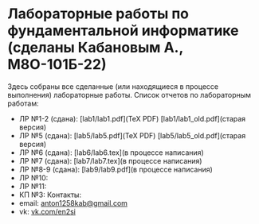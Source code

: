 # Лабораторные работы по фундаментальной информатике (сделаны Кабановым А., М8О-101Б-22)
Здесь собраны все сделанные (или находящиеся в процессе выполнения) лабораторные работы.
Список отчетов по лабораторным работам:
- ЛР №1-2 (сдана): [lab1/lab1.pdf](TeX PDF) [lab1/lab1_old.pdf](старая версия)
- ЛР №5 (сдана): [lab5/lab5.pdf](TeX PDF) [lab5/lab5_old.pdf](старая версия)
- ЛР №6 (сдана): [lab6/lab6.tex](в процессе написания)
- ЛР №7 (сдана): [lab7/lab7.tex](в процессе написания)
- ЛР №8-9 (сдана): [lab9/lab9.pdf](в процессе написания)
- ЛР №10:
- ЛР №11:
- КП №3:
Контакты:
- email: [anton1258kab@gmail.com](mailto:anton1258kab@gmail.com)
- vk: [vk.com/en2si](профиль)
